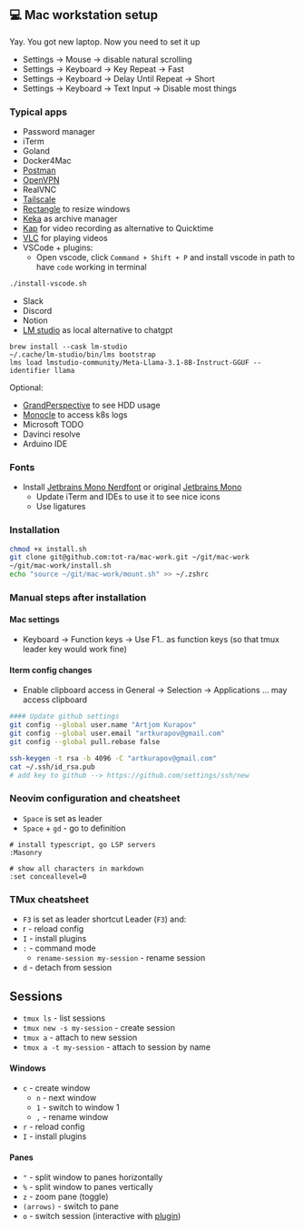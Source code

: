 ## 💻 Mac workstation setup

Yay. You got new laptop. Now you need to set it up

- Settings -> Mouse -> disable natural scrolling
- Settings -> Keyboard -> Key Repeat -> Fast
- Settings -> Keyboard -> Delay Until Repeat -> Short
- Settings -> Keyboard -> Text Input -> Disable most things

### Typical apps

- Password manager
- iTerm
- Goland
- Docker4Mac
- [Postman](https://www.postman.com/downloads/)
- [OpenVPN](https://openvpn.net/downloads/openvpn-connect-latest.dmg)
- RealVNC
- [Tailscale](https://tailscale.com/)
- [Rectangle](https://rectangleapp.com/) to resize windows
- [Keka](https://www.keka.io/en/) as archive manager
- [Kap](https://getkap.co/) for video recording as alternative to Quicktime
- [VLC](https://get.videolan.org/vlc/3.0.21/macosx/vlc-3.0.21-arm64.dmg) for playing videos
- VSCode + plugins:
  - Open vscode, click `Command + Shift + P` and install vscode in path to have `code` working in terminal

```bash
./install-vscode.sh
```

- Slack
- Discord
- Notion
- [LM studio](https://lmstudio.ai/) as local alternative to chatgpt

```
brew install --cask lm-studio
~/.cache/lm-studio/bin/lms bootstrap
lms load lmstudio-community/Meta-Llama-3.1-8B-Instruct-GGUF --identifier llama
```

Optional:

- [GrandPerspective](https://grandperspectiv.sourceforge.net/) to see HDD usage
- [Monocle](https://monokle.io/download) to access k8s logs
- Microsoft TODO
- Davinci resolve
- Arduino IDE

### Fonts

- Install [Jetbrains Mono Nerdfont](https://www.nerdfonts.com/font-downloads) or original [Jetbrains Mono](https://www.jetbrains.com/lp/mono/)
  - Update iTerm and IDEs to use it to see nice icons
  - Use ligatures

### Installation

```bash
chmod +x install.sh
git clone git@github.com:tot-ra/mac-work.git ~/git/mac-work
~/git/mac-work/install.sh
echo "source ~/git/mac-work/mount.sh" >> ~/.zshrc
```

### Manual steps after installation

#### Mac settings

- Keyboard -> Function keys -> Use F1.. as function keys
  (so that tmux leader key would work fine)

#### Iterm config changes

- Enable clipboard access in General -> Selection -> Applications ... may access clipboard

```bash
#### Update github settings
git config --global user.name "Artjom Kurapov"
git config --global user.email "artkurapov@gmail.com"
git config --global pull.rebase false

ssh-keygen -t rsa -b 4096 -C "artkurapov@gmail.com"
cat ~/.ssh/id_rsa.pub
# add key to github --> https://github.com/settings/ssh/new
```

### Neovim configuration and cheatsheet

- `Space` is set as leader
- `Space` + `gd` - go to definition

```
# install typescript, go LSP servers
:Masonry

# show all characters in markdown
:set conceallevel=0
```

### TMux cheatsheet

- `F3` is set as leader shortcut
  Leader (`F3`) and:
- r - reload config
- `I` - install plugins
- `:` - command mode
  - `rename-session my-session` - rename session
- `d` - detach from session

## Sessions

- `tmux ls` - list sessions
- `tmux new -s my-session` - create session
- `tmux a` - attach to new session
- `tmux a -t my-session` - attach to session by name

#### Windows

- `c` - create window
  - `n` - next window
  - `1` - switch to window 1
  - `,` - rename window
- `r` - reload config
- `I` - install plugins

#### Panes

- `"` - split window to panes horizontally
- `%` - split window to panes vertically
- `z` - zoom pane (toggle)
- `(arrows)` - switch to pane
- `o` - switch session (interactive with [plugin](https://github.com/omerxx/tmux-sessionx))
